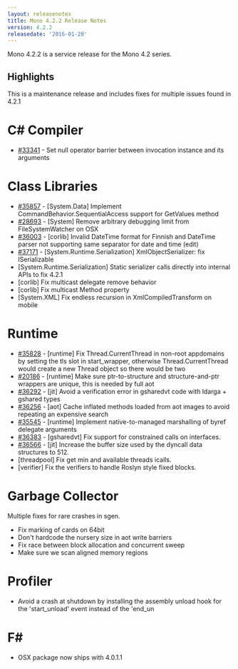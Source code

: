 ```yaml
---
layout: releasenotes
title: Mono 4.2.2 Release Notes
version: 4.2.2
releasedate: '2016-01-28'
---
```


Mono 4.2.2 is a service release for the Mono 4.2 series.


Highlights
----------

This is a maintenance release and includes fixes for multiple issues found in 4.2.1

C# Compiler
===========

* [#33341](https://bugzilla.xamarin.com/show_bug.cgi?id=33341) - Set null operator barrier between invocation instance and its arguments

Class Libraries
===============

* [#35857](https://bugzilla.xamarin.com/show_bug.cgi?id=35857) - [System.Data] Implement CommandBehavior.SequentialAccess support for GetValues method
* [#28693](https://bugzilla.xamarin.com/show_bug.cgi?id=28693) - [System] Remove arbitrary debugging limit from FileSystemWatcher on OSX
* [#36003](https://bugzilla.xamarin.com/show_bug.cgi?id=36003) - [corlib] Invalid DateTime format for Finnish and DateTime parser not supporting same separator for date and time (edit)
* [#37171](https://bugzilla.xamarin.com/show_bug.cgi?id=37171) - [System.Runtime.Serialization] XmlObjectSerializer: fix ISerializable
* [System.Runtime.Serialization] Static serializer calls directly into internal APIs to fix 4.2.1
* [corlib] Fix multicast delegate remove behavior
* [corlib] Fix multicast Method property
* [System.XML] Fix endless recursion in XmlCompiledTransform on mobile


Runtime
=======

* [#35828](https://bugzilla.xamarin.com/show_bug.cgi?id=35828) - [runtime] Fix Thread.CurrentThread in non-root appdomains by setting the tls slot in start_wrapper, otherwise Thread.CurrentThread would create a new Thread object so there would be two
* [#20186](https://bugzilla.xamarin.com/show_bug.cgi?id=20186) - [runtime] Make sure ptr-to-structure and structure-and-ptr wrappers are unique, this is needed by full aot
* [#36292](https://bugzilla.xamarin.com/show_bug.cgi?id=36292) - [jit] Avoid a verification error in gsharedvt code with ldarga + gshared types
* [#36256](https://bugzilla.xamarin.com/show_bug.cgi?id=36256) - [aot] Cache inflated methods loaded from aot images to avoid repeating an expensive search
* [#35545](https://bugzilla.xamarin.com/show_bug.cgi?id=35545) - [runtime] Implement native-to-managed marshalling of byref delegate arguments
* [#36383](https://bugzilla.xamarin.com/show_bug.cgi?id=36383) - [gsharedvt] Fix support for constrained calls on interfaces.
* [#36566](https://bugzilla.xamarin.com/show_bug.cgi?id=36566) - [jit] Increase the buffer size used by the dyncall data structures to 512.
* [threadpool] Fix get min and available threads icalls.
* [verifier] Fix the verifiers to handle Roslyn style fixed blocks.

Garbage Collector
=================

Multiple fixes for rare crashes in sgen.

* Fix marking of cards on 64bit
* Don't hardcode the nursery size in aot write barriers
* Fix race between block allocation and concurrent sweep
* Make sure we scan aligned memory regions

Profiler
========

* Avoid a crash at shutdown by installing the assembly unload hook for the 'start_unload' event instead of the 'end_un

F#
==

* OSX package now ships with 4.0.1.1
